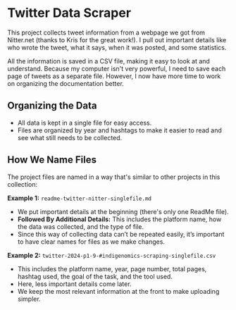 
# Twitter Data Scraper

This project collects tweet information from a webpage we got from Nitter.net (thanks to Kris for the great work!). I pull out important details like who wrote the tweet, what it says, when it was posted, and some statistics. 

All the information is saved in a CSV file, making it easy to look at and understand. Because my computer isn't very powerful, I need to save each page of tweets as a separate file. However, I now have more time to work on organizing the documentation better.

## Organizing the Data

- All data is kept in a single file for easy access.
- Files are organized by year and hashtags to make it easier to read and see what still needs to be collected.

## How We Name Files

The project files are named in a way that's similar to other projects in this collection:

**Example 1:** `readme-twitter-nitter-singlefile.md`

- We put important details at the beginning (there's only one ReadMe file).
- **Followed By Additional Details:** This includes the platform name, how the data was collected, and the type of file.
- Since this way of collecting data can’t be repeated easily, it’s important to have clear names for files as we make changes.

**Example 2:** `twitter-2024-p1-9-#indigenomics-scraping-singlefile.csv`

- This includes the platform name, year, page number, total pages, hashtag used, the goal of the task, and the tool used.
- Here, less important details come later.
- We keep the most relevant information at the front to make uploading simpler.


